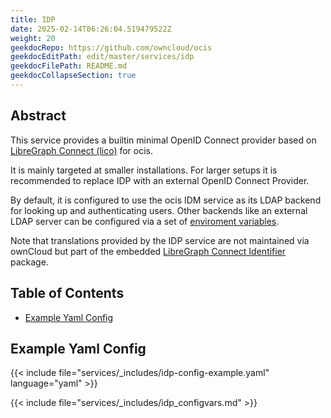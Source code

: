 ```yaml
---
title: IDP
date: 2025-02-14T06:26:04.519479522Z
weight: 20
geekdocRepo: https://github.com/owncloud/ocis
geekdocEditPath: edit/master/services/idp
geekdocFilePath: README.md
geekdocCollapseSection: true
---
```


<!-- Do not edit this file, it is autogenerated. Edit the service README.md instead -->

## Abstract


This service provides a builtin minimal OpenID Connect provider based on [LibreGraph Connect (lico)](https://github.com/libregraph/lico) for ocis.

It is mainly targeted at smaller installations. For larger setups it is recommended to replace IDP with an external OpenID Connect Provider.

By default, it is configured to use the ocis IDM service as its LDAP backend for looking up and authenticating users. Other backends like an external LDAP server can be configured via a set of [enviroment variables](https://owncloud.dev/services/idp/configuration/#environment-variables).

Note that translations provided by the IDP service are not maintained via ownCloud but part of the embedded  [LibreGraph Connect Identifier](https://github.com/libregraph/lico/tree/master/identifier) package.

## Table of Contents

* [Example Yaml Config](#example-yaml-config)

## Example Yaml Config
{{< include file="services/_includes/idp-config-example.yaml"  language="yaml" >}}

{{< include file="services/_includes/idp_configvars.md" >}}

